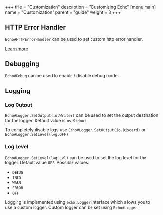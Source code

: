 +++
title = "Customization"
description = "Customizing Echo"
[menu.main]
  name = "Customization"
  parent = "guide"
  weight = 3
+++

## HTTP Error Handler

`Echo#HTTPErrorHandler` can be used to set custom http error handler.

[Learn more](/guide/error-handling)

## Debugging

`Echo#Debug` can be used to enable / disable debug mode.

## Logging

### Log Output

`Echo#Logger.SetOutput(io.Writer)` can be used to set the output destination for
the logger. Default value is `os.Stdout`

To completely disable logs use `Echo#Logger.SetOutput(io.Discard)` or `Echo#Logger.SetLevel(log.OFF)`

### Log Level

`Echo#Logger.SetLevel(log.Lvl)` can be used to set the log level for the logger.
Default value `OFF`. Possible values:

- `DEBUG`
- `INFO`
- `WARN`
- `ERROR`
- `OFF`

Logging is implemented using `echo.Logger` interface which allows you to use a
custom logger. Custom logger can be set using `Echo#Logger`.

